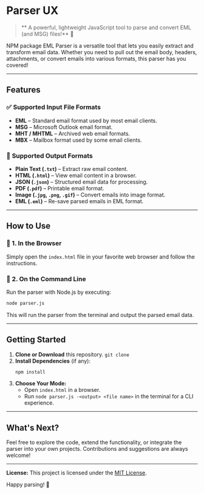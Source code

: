 # Parser UX

> ** A powerful, lightweight JavaScript tool to parse and convert EML (and MSG) files!** 🚀

NPM package EML Parser is a versatile tool that lets you easily extract and transform email data. Whether you need to pull out the email body, headers, attachments, or convert emails into various formats, this parser has you covered!

---

## Features

### ✅ **Supported Input File Formats**
- **EML** – Standard email format used by most email clients.
- **MSG** – Microsoft Outlook email format.
- **MHT / MHTML** – Archived web email formats.
- **MBX** – Mailbox format used by some email clients.

### 🎨 **Supported Output Formats**
- **Plain Text (`.txt`)** – Extract raw email content.
- **HTML (`.html`)** – View email content in a browser.
- **JSON (`.json`)** – Structured email data for processing.
- **PDF (`.pdf`)** – Printable email format.
- **Image (`.jpg`, `.png`, `.gif`)** – Convert emails into image format.
- **EML (`.eml`)** – Re-save parsed emails in EML format.

---

## How to Use

### 🔹 1. In the Browser
Simply open the `index.html` file in your favorite web browser and follow the instructions.

### 🔹 2. On the Command Line
Run the parser with Node.js by executing:

```bash
node parser.js
```

This will run the parser from the terminal and output the parsed email data.

---

## Getting Started

1. **Clone or Download** this repository.
   ```git clone ```
3. **Install Dependencies** (if any):
   ```bash
   npm install
   ```
4. **Choose Your Mode:**
   - Open `index.html` in a browser.
   - Run `node parser.js -<output> <file name>` in the terminal for a CLI experience.

---

## What's Next?

Feel free to explore the code, extend the functionality, or integrate the parser into your own projects. Contributions and suggestions are always welcome!

---

**License:** This project is licensed under the [MIT License](LICENSE).

Happy parsing! 🎉
